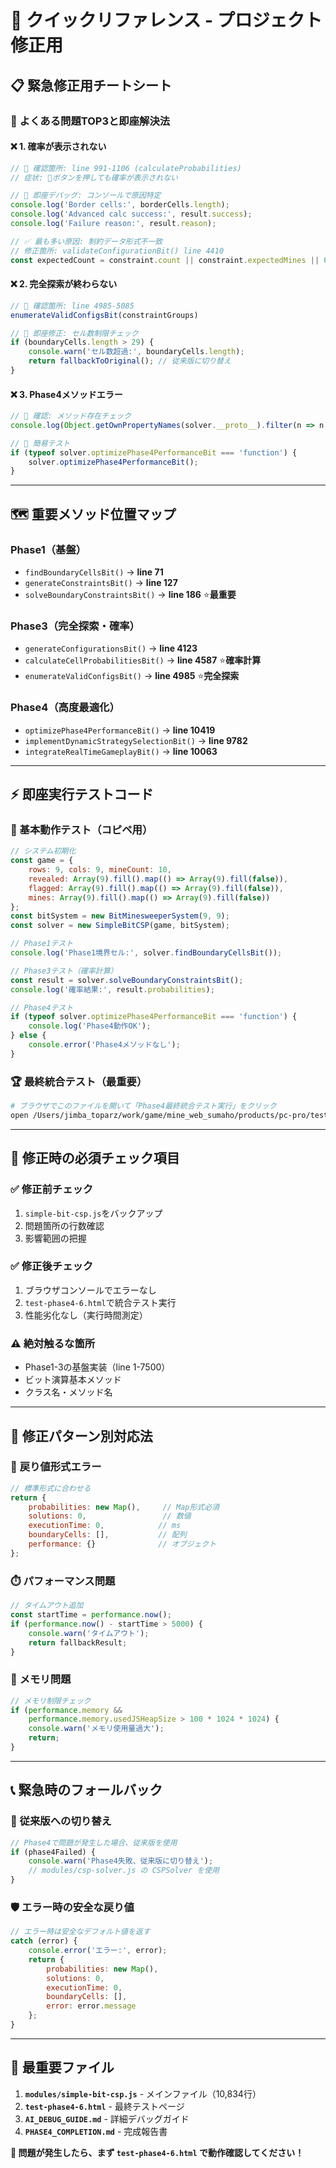 # 🚀 クイックリファレンス - プロジェクト修正用

## 📋 緊急修正用チートシート

### 🎯 **よくある問題TOP3と即座解決法**

#### ❌ **1. 確率が表示されない**
```javascript
// 📍 確認箇所: line 991-1106 (calculateProbabilities)
// 症状: 🎲ボタンを押しても確率が表示されない

// 🔧 即座デバッグ: コンソールで原因特定
console.log('Border cells:', borderCells.length);
console.log('Advanced calc success:', result.success);
console.log('Failure reason:', result.reason);

// ✅ 最も多い原因: 制約データ形式不一致
// 修正箇所: validateConfigurationBit() line 4410
const expectedCount = constraint.count || constraint.expectedMines || 0;
```

#### ❌ **2. 完全探索が終わらない**
```javascript
// 📍 確認箇所: line 4985-5085
enumerateValidConfigsBit(constraintGroups)

// 🔧 即座修正: セル数制限チェック
if (boundaryCells.length > 29) {
    console.warn('セル数超過:', boundaryCells.length);
    return fallbackToOriginal(); // 従来版に切り替え
}
```

#### ❌ **3. Phase4メソッドエラー**
```javascript
// 📍 確認: メソッド存在チェック
console.log(Object.getOwnPropertyNames(solver.__proto__).filter(n => n.includes('Phase4')));

// 🔧 簡易テスト
if (typeof solver.optimizePhase4PerformanceBit === 'function') {
    solver.optimizePhase4PerformanceBit();
}
```

---

## 🗺️ **重要メソッド位置マップ**

### Phase1（基盤）
- `findBoundaryCellsBit()` → **line 71**
- `generateConstraintsBit()` → **line 127** 
- `solveBoundaryConstraintsBit()` → **line 186** ⭐**最重要**

### Phase3（完全探索・確率）
- `generateConfigurationsBit()` → **line 4123**
- `calculateCellProbabilitiesBit()` → **line 4587** ⭐**確率計算**
- `enumerateValidConfigsBit()` → **line 4985** ⭐**完全探索**

### Phase4（高度最適化）
- `optimizePhase4PerformanceBit()` → **line 10419**
- `implementDynamicStrategySelectionBit()` → **line 9782**
- `integrateRealTimeGameplayBit()` → **line 10063**

---

## ⚡ **即座実行テストコード**

### 🧪 基本動作テスト（コピペ用）
```javascript
// システム初期化
const game = {
    rows: 9, cols: 9, mineCount: 10,
    revealed: Array(9).fill().map(() => Array(9).fill(false)),
    flagged: Array(9).fill().map(() => Array(9).fill(false)),
    mines: Array(9).fill().map(() => Array(9).fill(false))
};
const bitSystem = new BitMinesweeperSystem(9, 9);
const solver = new SimpleBitCSP(game, bitSystem);

// Phase1テスト
console.log('Phase1境界セル:', solver.findBoundaryCellsBit());

// Phase3テスト（確率計算）
const result = solver.solveBoundaryConstraintsBit();
console.log('確率結果:', result.probabilities);

// Phase4テスト
if (typeof solver.optimizePhase4PerformanceBit === 'function') {
    console.log('Phase4動作OK');
} else {
    console.error('Phase4メソッドなし');
}
```

### 🏆 最終統合テスト（最重要）
```bash
# ブラウザでこのファイルを開いて「Phase4最終統合テスト実行」をクリック
open /Users/jimba_toparz/work/game/mine_web_sumaho/products/pc-pro/test-phase4-6.html
```

---

## 🔧 **修正時の必須チェック項目**

### ✅ **修正前チェック**
1. `simple-bit-csp.js`をバックアップ
2. 問題箇所の行数確認
3. 影響範囲の把握

### ✅ **修正後チェック**  
1. ブラウザコンソールでエラーなし
2. `test-phase4-6.html`で統合テスト実行
3. 性能劣化なし（実行時間測定）

### ⚠️ **絶対触るな箇所**
- Phase1-3の基盤実装（line 1-7500）
- ビット演算基本メソッド
- クラス名・メソッド名

---

## 🎯 **修正パターン別対応法**

### 🔄 **戻り値形式エラー**
```javascript
// 標準形式に合わせる
return {
    probabilities: new Map(),     // Map形式必須
    solutions: 0,                 // 数値
    executionTime: 0,            // ms
    boundaryCells: [],           // 配列
    performance: {}              // オブジェクト
};
```

### ⏱️ **パフォーマンス問題**
```javascript
// タイムアウト追加
const startTime = performance.now();
if (performance.now() - startTime > 5000) {
    console.warn('タイムアウト');
    return fallbackResult;
}
```

### 💾 **メモリ問題**
```javascript
// メモリ制限チェック
if (performance.memory && 
    performance.memory.usedJSHeapSize > 100 * 1024 * 1024) {
    console.warn('メモリ使用量過大');
    return;
}
```

---

## 📞 **緊急時のフォールバック**

### 🔄 従来版への切り替え
```javascript
// Phase4で問題が発生した場合、従来版を使用
if (phase4Failed) {
    console.warn('Phase4失敗、従来版に切り替え');
    // modules/csp-solver.js の CSPSolver を使用
}
```

### 🛡️ エラー時の安全な戻り値
```javascript
// エラー時は安全なデフォルト値を返す
catch (error) {
    console.error('エラー:', error);
    return {
        probabilities: new Map(),
        solutions: 0,
        executionTime: 0,
        boundaryCells: [],
        error: error.message
    };
}
```

---

## 📱 **最重要ファイル**

1. **`modules/simple-bit-csp.js`** - メインファイル（10,834行）
2. **`test-phase4-6.html`** - 最終テストページ
3. **`AI_DEBUG_GUIDE.md`** - 詳細デバッグガイド
4. **`PHASE4_COMPLETION.md`** - 完成報告書

**🎯 問題が発生したら、まず `test-phase4-6.html` で動作確認してください！**